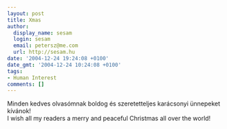 ```yaml
---
layout: post
title: Xmas
author:
  display_name: sesam
  login: sesam
  email: petersz@me.com
  url: http://sesam.hu
date: '2004-12-24 19:24:08 +0100'
date_gmt: '2004-12-24 10:24:08 +0100'
tags:
- Human Interest
comments: []
---
```


Minden kedves olvasómnak boldog és szeretetteljes karácsonyi ünnepeket kívánok!  
I wish all my readers a merry and peaceful Christmas all over the world!
